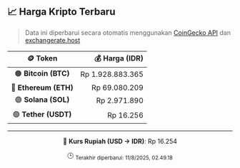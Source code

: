 

<!-- HARGA_KRIPTO -->
## 📈 Harga Kripto Terbaru

> Data ini diperbarui secara otomatis menggunakan [CoinGecko API](https://www.coingecko.com/) dan [exchangerate.host](https://exchangerate.host/)

<div align="center">

| 🪙 Token | 💰 Harga (IDR) |
|:------:|---------------:|
| 🟠 **Bitcoin (BTC)**   | Rp 1.928.883.365 |
| 🔵 **Ethereum (ETH)**  | Rp 69.080.209 |
| 🟣 **Solana (SOL)**    | Rp 2.971.890 |
| 🟢 **Tether (USDT)**   | Rp 16.256 |

---

💱 **Kurs Rupiah (USD → IDR)**: Rp 16.254

🕒 <sub>Terakhir diperbarui: 11/8/2025, 02.49.18</sub>

</div>
<!-- /HARGA_KRIPTO -->